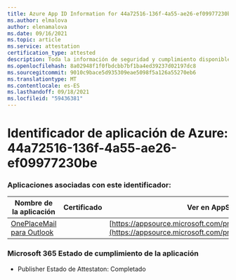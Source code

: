 ```yaml
---
title: Azure App ID Information for 44a72516-136f-4a55-ae26-ef09977230be
ms.author: elmalova
author: elenamalova
ms.date: 09/16/2021
ms.topic: article
ms.service: attestation
certification_type: attested
description: Toda la información de seguridad y cumplimiento disponible para 44a72516-136f-4a55-ae26-ef09977230be.
ms.openlocfilehash: 8a02948f1f0fbdcbb7bf1ba4ed39237d02197dc8
ms.sourcegitcommit: 9010c9bace5d935309eae5098f5a126a55270eb6
ms.translationtype: MT
ms.contentlocale: es-ES
ms.lasthandoff: 09/18/2021
ms.locfileid: "59436381"
---
```

# <a name="azure-app-id-44a72516-136f-4a55-ae26-ef09977230be"></a>Identificador de aplicación de Azure: 44a72516-136f-4a55-ae26-ef09977230be


### <a name="apps-associated-with-this-id"></a>Aplicaciones asociadas con este identificador:
| **Nombre de la aplicación** | **Certificado** | **Ver en AppSource** |
|--------------|---------------|-----------------------|
| [OnePlaceMail para Outlook](https://docs.microsoft.com/microsoft-365-app-certification/forward/WA104380723) |  | [https://appsource.microsoft.com/product/office/WA104380723](https://appsource.microsoft.com/product/office/WA104380723) |

### <a name="microsoft-365-app-compliance-status"></a>Microsoft 365 Estado de cumplimiento de la aplicación
- Publisher Estado de Attestaton: Completado
